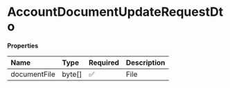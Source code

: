 # AccountDocumentUpdateRequestDto

**Properties**

| Name         | Type   | Required | Description |
| :----------- | :----- | :------- | :---------- |
| documentFile | byte[] | ✅       | File        |

<!-- This file was generated by liblab | https://liblab.com/ -->
